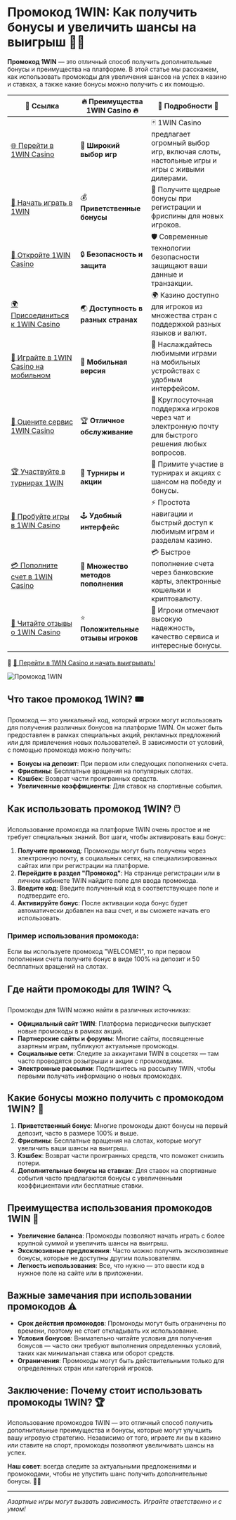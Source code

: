 # Промокод 1WIN: Как получить бонусы и увеличить шансы на выигрыш 💸🎰

**Промокод 1WIN** — это отличный способ получить дополнительные бонусы и преимущества на платформе. В этой статье мы расскажем, как использовать промокоды для увеличения шансов на успех в казино и ставках, а также какие бонусы можно получить с их помощью.

| 🔗 **Ссылка**                                          | 🔥 **Преимущества 1WIN Casino** 🔥  | 🌟 **Подробности** 🌟 |
|------------------------------------------------------|------------------------------------|----------------------|
| [🌐 Перейти в 1WIN Casino](https://brandplay.link/smXVpBbG) | 🎰 **Широкий выбор игр**           | 🃏 1WIN Casino предлагает огромный выбор игр, включая слоты, настольные игры и игры с живыми дилерами. |
| [💸 Начать играть в 1WIN](https://brandplay.link/smXVpBbG) | 💰 **Приветственные бонусы**        | 🎁 Получите щедрые бонусы при регистрации и фриспины для новых игроков. |
| [🔐 Откройте 1WIN Casino](https://brandplay.link/smXVpBbG) | 🔒 **Безопасность и защита**        | 🛡️ Современные технологии безопасности защищают ваши данные и транзакции. |
| [🌍 Присоединиться к 1WIN Casino](https://brandplay.link/smXVpBbG) | 🌏 **Доступность в разных странах** | 🌍 Казино доступно для игроков из множества стран с поддержкой разных языков и валют. |
| [📱 Играйте в 1WIN Casino на мобильном](https://brandplay.link/smXVpBbG) | 📲 **Мобильная версия**            | 📱 Наслаждайтесь любимыми играми на мобильных устройствах с удобным интерфейсом. |
| [🔧 Оцените сервис 1WIN Casino](https://brandplay.link/smXVpBbG) | 🏆 **Отличное обслуживание**        | 🤝 Круглосуточная поддержка игроков через чат и электронную почту для быстрого решения любых вопросов. |
| [🏆 Участвуйте в турнирах 1WIN](https://brandplay.link/smXVpBbG) | 🎉 **Турниры и акции**              | 🥇 Примите участие в турнирах и акциях с шансом на победу и бонусы. |
| [🎯 Пробуйте игры в 1WIN Casino](https://brandplay.link/smXVpBbG) | 🕹️ **Удобный интерфейс**           | ⚡ Простота навигации и быстрый доступ к любимым играм и разделам казино. |
| [💳 Пополните счет в 1WIN Casino](https://brandplay.link/smXVpBbG) | 💸 **Множество методов пополнения**  | 💳 Быстрое пополнение счета через банковские карты, электронные кошельки и криптовалюту. |
| [💬 Читайте отзывы о 1WIN Casino](https://brandplay.link/smXVpBbG) | ⭐ **Положительные отзывы игроков** | 👏 Игроки отмечают высокую надежность, качество сервиса и интересные бонусы. |

🔗 [🚀 Перейти в 1WIN Casino и начать выигрывать!](https://brandplay.link/smXVpBbG)

![Промокод 1WIN](https://cybersport.metaratings.ru/storage/images/c2/f2/c2f2549b2366f038763bab0687df826e.jpg)

## Что такое промокод 1WIN? 🎟️

Промокод — это уникальный код, который игроки могут использовать для получения различных бонусов на платформе 1WIN. Он может быть предоставлен в рамках специальных акций, рекламных предложений или для привлечения новых пользователей. В зависимости от условий, с помощью промокода можно получить:

- **Бонусы на депозит**: При первом или следующих пополнениях счета.
- **Фриспины**: Бесплатные вращения на популярных слотах.
- **Кэшбек**: Возврат части проигранных средств.
- **Увеличенные коэффициенты**: Для ставок на спортивные события.

## Как использовать промокод 1WIN? 🖱️

Использование промокода на платформе 1WIN очень простое и не требует специальных знаний. Вот шаги, чтобы активировать ваш бонус:

1. **Получите промокод**: Промокоды могут быть получены через электронную почту, в социальных сетях, на специализированных сайтах или при регистрации на платформе.
2. **Перейдите в раздел "Промокод"**: На странице регистрации или в личном кабинете 1WIN найдите поле для ввода промокода.
3. **Введите код**: Введите полученный код в соответствующее поле и подтвердите его.
4. **Активируйте бонус**: После активации кода бонус будет автоматически добавлен на ваш счет, и вы сможете начать его использовать.

### Пример использования промокода:

Если вы используете промокод "WELCOME1", то при первом пополнении счета получите бонус в виде 100% на депозит и 50 бесплатных вращений на слотах.

## Где найти промокоды для 1WIN? 🔍

Промокоды для 1WIN можно найти в различных источниках:

- **Официальный сайт 1WIN**: Платформа периодически выпускает новые промокоды в рамках акций.
- **Партнерские сайты и форумы**: Многие сайты, посвященные азартным играм, публикуют актуальные промокоды.
- **Социальные сети**: Следите за аккаунтами 1WIN в соцсетях — там часто проводятся розыгрыши и акции с промокодами.
- **Электронные рассылки**: Подпишитесь на рассылку 1WIN, чтобы первыми получать информацию о новых промокодах.

## Какие бонусы можно получить с промокодом 1WIN? 🎁

1. **Приветственный бонус**: Многие промокоды дают бонусы на первый депозит, часто в размере 100% и выше.
2. **Фриспины**: Бесплатные вращения на слотах, которые могут увеличить ваши шансы на выигрыш.
3. **Кэшбек**: Возврат части проигранных средств, что поможет снизить потери.
4. **Дополнительные бонусы на ставках**: Для ставок на спортивные события часто предлагаются бонусы с увеличенными коэффициентами или бесплатные ставки.

## Преимущества использования промокодов 1WIN 🌟

- **Увеличение баланса**: Промокоды позволяют начать играть с более крупной суммой и увеличить шансы на выигрыш.
- **Эксклюзивные предложения**: Часто можно получить эксклюзивные бонусы, которые не доступны другим пользователям.
- **Легкость использования**: Все, что нужно — это ввести код в нужное поле на сайте или в приложении.

## Важные замечания при использовании промокодов ⚠️

- **Срок действия промокодов**: Промокоды могут быть ограничены по времени, поэтому не стоит откладывать их использование.
- **Условия бонусов**: Внимательно читайте условия для получения бонусов — часто они требуют выполнения определенных условий, таких как минимальная ставка или оборот средств.
- **Ограничения**: Промокоды могут быть действительными только для определенных стран или категорий игроков.

## Заключение: Почему стоит использовать промокоды 1WIN? 🏆

Использование промокодов 1WIN — это отличный способ получить дополнительные преимущества и бонусы, которые могут улучшить вашу игровую стратегию. Независимо от того, играете ли вы в казино или ставите на спорт, промокоды позволяют увеличивать шансы на успех.

**Наш совет**: всегда следите за актуальными предложениями и промокодами, чтобы не упустить шанс получить дополнительные бонусы. 🎉🎰

---

*Азартные игры могут вызвать зависимость. Играйте ответственно и с умом!*
